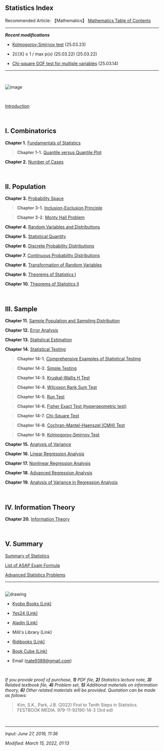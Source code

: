 ## **Statistics Index**

Recommended Article: 【Mathematics】 [Mathematics Table of Contents](https://jb243.github.io/pages/764)

---

**_Recent modifications_**

* [Kolmogorov-Smirnov test](https://jb243.github.io/pages/2310) (25.03.23)

* 2𝔼[X] ≥ 1 / max p(x) (25.03.22) (25.03.22)

* [Chi-square GOF test for multiple variables](https://jb243.github.io/pages/1727#1-chi-square-goodness-of-fit-test) (25.03.14)

---

<br>

![image](https://github.com/user-attachments/assets/a1d4525a-fe4f-4f3d-9fd8-61bafa8bf749)

<br>

[Introduction](https://jb243.github.io/pages/1888)

<br>

## **Ⅰ. Combinatorics**

**Chapter 1.** [Fundamentals of Statistics](https://jb243.github.io/pages/1192)

> **Chapter 1-1.** [Quantile versus Quantile Plot](https://jb243.github.io/pages/1742)

**Chapter 2.** [Number of Cases](https://jb243.github.io/pages/1221)

<br>

## **Ⅱ. Population**

**Chapter 3.** [Probability Space](https://jb243.github.io/pages/1623)

> **Chapter 3-1.** [Inclusion-Exclusion Principle](https://jb243.github.io/pages/1640)

> **Chapter 3-2.** [Monty Hall Problem](https://jb243.github.io/pages/1649)

**Chapter 4.** [Random Variables and Distributions](https://jb243.github.io/pages/1624)

**Chapter 5.** [Statistical Quantity](https://jb243.github.io/pages/1625)

**Chapter 6.** [Discrete Probability Distributions](https://jb243.github.io/pages/1626)

**Chapter 7.** [Continuous Probability Distributions](https://jb243.github.io/pages/1627)

**Chapter 8.** [Transformation of Random Variables](https://jb243.github.io/pages/1628)

**Chapter 9.** [Theorems of Statistics I](https://jb243.github.io/pages/1594)

**Chapter 10.** [Theorems of Statistics II](https://jb243.github.io/pages/1595)

<br>

## **Ⅲ. Sample**

**Chapter 11.** [Sample Population and Sampling Distribution](https://jb243.github.io/pages/1629)

**Chapter 12.** [Error Analysis](https://jb243.github.io/pages/1571)

**Chapter 13.** [Statistical Estimation](https://jb243.github.io/pages/1630)

**Chapter 14.** [Statistical Testing](https://jb243.github.io/pages/1631)

> **Chapter 14-1.** [Comprehensive Examples of Statistical Testing](https://jb243.github.io/pages/1662)

> **Chapter 14-2.** [Simple Testing](https://jb243.github.io/pages/1634)

> **Chapter 14-3.** [Kruskal-Wallis H Test](https://jb243.github.io/pages/1688)

> **Chapter 14-4.** [Wilcoxon Rank Sum Test](https://jb243.github.io/pages/2099)

> **Chapter 14-5.** [Run Test](https://jb243.github.io/pages/1689)

> **Chapter 14-6.** [Fisher Exact Test (hypergeometric test)](https://jb243.github.io/pages/1690)

> **Chapter 14-7.** [Chi-Square Test](https://jb243.github.io/pages/1727)

> **Chapter 14-8.** [Cochran-Mantel-Haenszel (CMH) Test](https://jb243.github.io/pages/2423) 

> **Chapter 14-9.** [Kolmogorov-Smirnov Test](https://jb243.github.io/pages/2310)

**Chapter 15.** [Analysis of Variance](https://jb243.github.io/pages/1635)

**Chapter 16.** [Linear Regression Analysis](https://jb243.github.io/pages/1632)

**Chapter 17.** [Nonlinear Regression Analysis](https://jb243.github.io/pages/1633)

**Chapter 18.** [Advanced Regression Analysis](https://jb243.github.io/pages/1792)

**Chapter 19.** [Analysis of Variance in Regression Analysis](https://jb243.github.io/pages/1798)

<br>

## **Ⅳ. Information Theory**

**Chapter 20.** [Information Theory](https://jb243.github.io/pages/2145)

<br>

## **Ⅴ. Summary**

[Summary of Statistics](https://jb243.github.io/pages/1774)

[List of ASAP Exam Formula](https://jb243.github.io/pages/626)

[Advanced Statistics Problems](https://jb243.github.io/pages/1651)

---

<br>

<img src="https://img1.daumcdn.net/thumb/R1280x0/?scode=mtistory2&fname=https://blog.kakaocdn.net/dn/bNw9tj/btsijXeZjR5/GmDS1W90lKqWMkkdJXTZK0/img.jpg" alt="drawing" />

<br>

* [Kyobo Books (Link)](https://ebook-product.kyobobook.co.kr/dig/epd/ebook/E000005189013)

* [Yes24 (Link)](https://www.yes24.com/Product/Goods/118413071)

* [Aladin (Link)](https://www.aladin.co.kr/shop/wproduct.aspx?ItemId=314930337&start=slayer)

* Milli's Library (Link)

* [Ridibooks (Link)](https://ridibooks.com/books/4381000256?s=instant&_q=%ED%86%B5%EA%B3%84%ED%95%99+%EC%B2%AB+%EA%B1%B8%EC%9D%8C&_rdt_sid=search_instant&_rdt_idx=4&_rdt_arg=%ED%86%B5%EA%B3%84%ED%95%99+%EC%B2%AB+%EA%B1%B8%EC%9D%8C)

* [Book Cube (Link)](https://www.bookcube.com/detail.asp?series_num=923010275)

* Email (nate9389@gmail.com)

<br>

_If you provide proof of purchase, **1)** PDF file, **2)** Statistics lecture note, **3)** Related textbook file, **4)** Problem set, **5)** Additional materials on information theory, **6)** Other related materials will be provided. Quotation can be made as follows:_

> Kim, S.K., Park, J.B. (2022) First to Tenth Steps in Statistics. FESTBOOK MEDIA. 979-11-92190-14-3 (3rd ed)

<br>

---

*Input: June 27, 2019, 11:36*

*Modified: March 15, 2022, 01:13*
